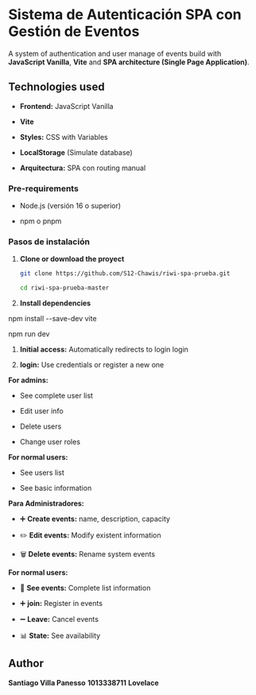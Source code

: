 # Sistema de Autenticación SPA con Gestión de Eventos

A system of authentication and user manage of events build with **JavaScript Vanilla**, **Vite** and **SPA architecture (Single Page Application)**.

## Technologies used

- **Frontend:** JavaScript Vanilla

- **Vite**

- **Styles:** CSS with Variables 

- **LocalStorage**  (Simulate database)

- **Arquitectura:** SPA con routing manual


### Pre-requirements

- Node.js (versión 16 o superior)

- npm o pnpm

### Pasos de instalación


1. **Clone or download the proyect**

   ```bash
   git clone https://github.com/S12-Chawis/riwi-spa-prueba.git

   cd riwi-spa-prueba-master
   ```

2. **Install dependencies**

npm install --save-dev vite

npm run dev


1. **Initial access:** Automatically redirects to login login


2. **login:** Use credentials or register a new one



**For admins:**


- See complete user list


- Edit user info


- Delete users


- Change user roles



**For normal users:**


- See users list


- See basic information


**Para Administradores:**


- ➕ **Create events:** name, description, capacity


- ✏️ **Edit events:** Modify existent information


- 🗑️ **Delete events:** Rename system events



**For normal users:**


- 👀 **See events:** Complete list information


- ➕ **join:** Register in events


- ➖ **Leave:** Cancel events


- 📊 **State:** See availability 

## Author

**Santiago Villa Panesso**
**1013338711**
**Lovelace**
